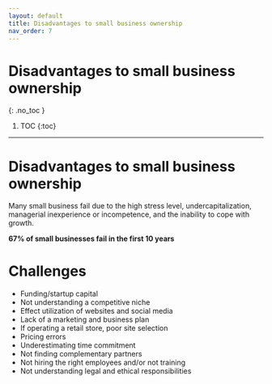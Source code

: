 ```yaml
---
layout: default
title: Disadvantages to small business ownership
nav_order: 7
---
```


# Disadvantages to small business ownership
{: .no_toc }

1. TOC
{:toc}

---

# Disadvantages to small business ownership

Many small business fail due to the high stress level, undercapitalization, managerial inexperience or incompetence, and the inability to cope with growth.

**67% of small businesses fail in the first 10 years**

# Challenges

- Funding/startup capital
- Not understanding a competitive niche
- Effect utilization of websites and social media
- Lack of a marketing and business plan
- If operating a retail store, poor site selection
- Pricing errors
- Underestimating time commitment
- Not finding complementary partners
- Not hiring the right employees and/or not training
- Not understanding legal and ethical responsibilities